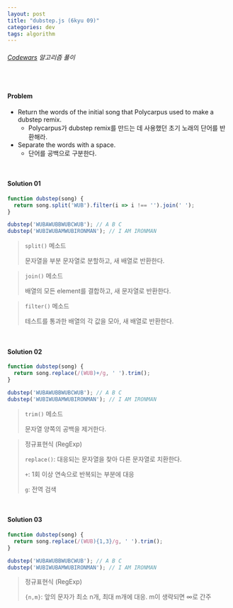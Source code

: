 ```yaml
---
layout: post
title: "dubstep.js (6kyu 09)"
categories: dev
tags: algorithm
---
```


###### [Codewars](https://www.codewars.com) 알고리즘 풀이

<br>

#### Problem

- Return the words of the initial song that Polycarpus used to make a dubstep remix.
  - Polycarpus가 dubstep remix를 만드는 데 사용했던 초기 노래의 단어를 반환해라.
- Separate the words with a space.
  - 단어를 공백으로 구분한다.

<br>

#### Solution 01

```js
function dubstep(song) {
  return song.split('WUB').filter(i => i !== '').join(' ');
}

dubstep('WUBAWUBBWUBCWUB');	// A B C
dubstep('WUBIWUBAMWUBIRONMAN');	// I AM IRONMAN
```

> `split()` 메소드
>
> 문자열을 부분 문자열로 분할하고, 새 배열로 반환한다.

> `join()` 메소드
>
> 배열의 모든 element를 결합하고, 새 문자열로 반환한다.

> `filter()` 메소드
>
> 테스트를 통과한 배열의 각 값을 모아, 새 배열로 반환한다.

<br>

#### Solution 02

```js
function dubstep(song) {
  return song.replace(/(WUB)+/g, ' ').trim();
}

dubstep('WUBAWUBBWUBCWUB');	// A B C
dubstep('WUBIWUBAMWUBIRONMAN');	// I AM IRONMAN
```

> `trim()` 메소드
>
> 문자열 양쪽의 공백을 제거한다.

> 정규표현식 (RegExp)
>
> `replace()`: 대응되는 문자열을 찾아 다른 문자열로 치환한다.
>
> `+`: 1회 이상 연속으로 반복되는 부분에 대응
>
> `g`: 전역 검색

<br>

#### Solution 03

```js
function dubstep(song) {
  return song.replace(/(WUB){1,3}/g, ' ').trim();
}

dubstep('WUBAWUBBWUBCWUB');	// A B C
dubstep('WUBIWUBAMWUBIRONMAN');	// I AM IRONMAN
```

> 정규표현식 (RegExp)
>
> `{n,m}`: 앞의 문자가 최소 n개, 최대 m개에 대응. m이 생략되면 ∞로 간주

<br>